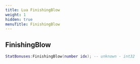 ```yaml
---
title: Lua FinishingBlow
weight: 1
hidden: true
menuTitle: FinishingBlow
---
```

## FinishingBlow
```lua
StatBonuses:FinishingBlow(number idx); -- unknown - int32
```